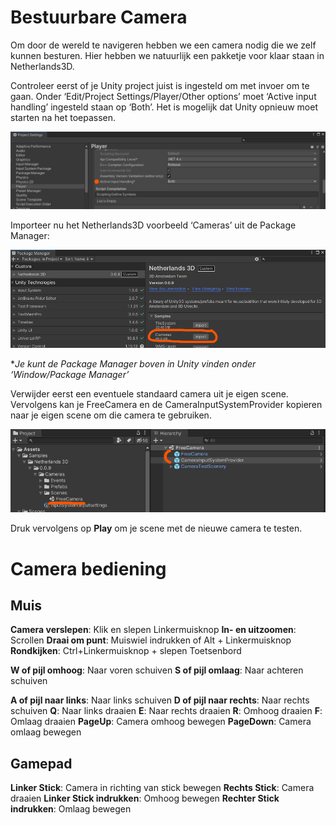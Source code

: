 # Bestuurbare Camera

Om door de wereld te navigeren hebben we een camera nodig die we zelf kunnen besturen. 
Hier hebben we natuurlijk een pakketje voor klaar staan in Netherlands3D.

Controleer eerst of je Unity project juist is ingesteld om met invoer om te gaan.
Onder ‘Edit/Project Settings/Player/Other options’ moet ‘Active input handling’ ingesteld staan op ‘Both’. Het is mogelijk dat Unity opnieuw moet starten na het toepassen.

![img](.\imgs\camera\image1.png)



Importeer nu het Netherlands3D voorbeeld ‘Cameras’ uit de Package Manager:

![img](.\imgs\camera\image2.png)

**Je kunt de Package Manager boven in Unity vinden onder ‘Window/Package Manager’*

Verwijder eerst een eventuele standaard camera uit je eigen scene.
Vervolgens kan je FreeCamera en de CameraInputSystemProvider kopieren naar je eigen scene om die camera te gebruiken.

![img](.\imgs\camera\image3.png)

Druk vervolgens op **Play** om je scene met de nieuwe camera te testen.



# Camera bediening

## Muis

**Camera verslepen**: Klik en slepen Linkermuisknop
**In- en uitzoomen**: Scrollen
**Draai om punt**: Muiswiel indrukken of Alt + Linkermuisknop
**Rondkijken**: Ctrl+Linkermuisknop + slepen
Toetsenbord

**W of pijl omhoog**: Naar voren schuiven
**S of pijl omlaag**: Naar achteren schuiven

**A of pijl naar links**: Naar links schuiven
**D of pijl naar rechts**: Naar rechts schuiven
**Q**: Naar links draaien
**E**: Naar rechts draaien
**R**: Omhoog draaien
**F**: Omlaag draaien
**PageUp**: Camera omhoog bewegen
**PageDown**: Camera omlaag bewegen

## Gamepad

**Linker Stick**: Camera in richting van stick bewegen
**Rechts Stick**: Camera draaien
**Linker Stick indrukken**: Omhoog bewegen
**Rechter Stick indrukken**: Omlaag bewegen